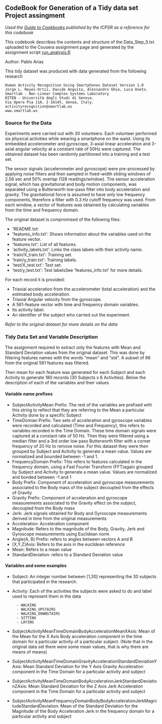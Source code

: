 
## CodeBook for Generation of a Tidy data set Project assingment

*Used the [Guide to Cookbooks](https://github.com/pablitoarias/GettingAndCleaning/blob/master/CookBook.md) published by the ICPSR as a reference for this codebook*

This codebook describes the contents and structure of the Data_Step_5.txt uploaded to the Cousera assignment page and generated by the assignment script [run_analysis.R](https://github.com/pablitoarias/GettingAndCleaning/blob/master/run_analysis.R)

Author: Pablo Arias

This tidy dataset was produced with data generated from the following research
```
Human Activity Recognition Using Smartphones Dataset Version 1.0
Jorge L. Reyes-Ortiz, Davide Anguita, Alessandro Ghio, Luca Oneto.
Smartlab - Non Linear Complex Systems Laboratory
DITEN - Università degli Studi di Genova.
Via Opera Pia 11A, I-16145, Genoa, Italy.
activityrecognition@smartlab.ws
www.smartlab.ws
```

### Source for the Data
Experiments were carried out with 30 volunteers. Each volunteer performed six physical activities while wearing a smartphone on the waist. Using its embedded accelerometer and gyroscope, 3-axial linear acceleration and 3-axial angular velocity at a constant rate of 50Hz were captured. The obtained dataset has been randomly partitioned into a training and a test set.

The sensor signals (accelerometer and gyroscope) were pre-processed by applying noise filters and then sampled in fixed-width sliding windows of 2.56 sec and 50% overlap (128 readings/window). The sensor acceleration signal, which has gravitational and body motion components, was separated using a Butterworth low-pass filter into body acceleration and gravity. The gravitational force is assumed to have only low frequency components, therefore a filter with 0.3 Hz cutoff frequency was used. From each window, a vector of features was obtained by calculating variables from the time and frequency domain. 

The original dataset is compromised of the following files:

- 'README.txt: 
- 'features_info.txt': Shows information about the variables used on the feature vector.
- 'features.txt': List of all features.
- 'activity_labels.txt': Links the class labels with their activity name.
- 'train/X_train.txt': Training set.
- 'train/y_train.txt': Training labels.
- 'test/X_test.txt': Test set.
- 'test/y_test.txt': Test labelsSee 'features_info.txt' for more details. 

For each record it is provided:

- Triaxial acceleration from the accelerometer (total acceleration) and the estimated body acceleration.
- Triaxial Angular velocity from the gyroscope. 
- A 561-feature vector with time and frequency domain variables. 
- Its activity label. 
- An identifier of the subject who carried out the experiment.

*Refer to the original dataset for more details on the data*

### Tidy Data Set and Variable Description

The assignment required to extract only the features with Mean and Standard Deviation values from the original dataset. This was done by filtering features names with the words "mean" and "std". A subset of 86 from the original 561 features was filtered.

Then mean for each feature was generated for each Subject and each Activity to generate 180 records (30 Subjects x 6 Activities). Below the description of each of the variables and their values

        
#### Variable name prefixes        
- SubjectActivityMean Prefix: The rest of the variables are prefixed with this string to reflect that they are referring to the Mean a particular Activity done by a specific Subject
- TimeDomian Prefix: Two sets of acceleration and gyroscope variables were recorded and calculated (Time and Frequency), this refers to variables recorded in the Time Domain. These time domain signals were captured at a constant rate of 50 Hz. Then they were filtered using a median filter and a 3rd order low pass Butterworth filter with a corner frequency of 20 Hz to remove noise. For this dataset they were then grouped by Subject and Activity to generate a mean value. Values are normalized and bounded between -1 and 1.
- FrequencyDomain Prefix: This refers to features calculated in the frequency domain, using a Fast Fourier Transform (FFT)again grouped by Subject and Activity to generate a mean value. Values are normalized and bonded between -1 and 1
- Body Prefix: Component of acceleration and gyroscope measurements associated to the Body mass of the subject decoupled from the effects of Gravity
- Gravity Prefix: Component of acceleration and gyroscope measurements associated to the Gravity effect on the subject, decoupled from the Body mass
- Jerk: Jerk signals obtained for Body and Gyroscope measurements derived in time from the original measurements
- Acceleration: Acceleration component
- Magnitude: Refers to the magnitude of the Body, Gravity, Jerk and Gyroscope measurements using Euclidean norm
- Angle(A, B) Prefix: refers to angles between vectors A and B
- [X,Y,Z]Axis: Refers to the axis in the euclidean reference
- Mean: Refers to a mean value
- StandardDeviation: refers to a Standard Deviation value

#### Variables and some examples
- Subject: An integer number between  [1,30] representing the 30 subjects that participated in the research.
- Activity: Each of the activities the subjects were asked to do and label used to represent them in the data
        
        - WALKING
        - WALKING_UPSTAIRS
        - WALKING_DOWNSTAIRS
        - SITTING
        - LAYING
- SubjectActivityMeanTimeDomainBodyAccelerationMeanXAxis: Mean of the Mean for the X Axis Body acceleration component in the time domain for a particular activity of a particular subject. (Note that in the original data set there were some mean values, that is why there are means of means)  
- SubjectActivityMeanTimeDomainGravityAccelerationStandardDeviationYAxis: Mean Standard Deviation for the Y Axis Gravity Acceleration component in the Time Domain for a particular activity and subject
- SubjectActivityMeanTimeDomainBodyAccelerationJerkStandardDeviationZAxis: Mean Standard Deviation for the Z Axis Jerk Acceleration component in the Time Domain for a particular activity and subject
- SubjectActivityMeanFrequencyDomainBodyBodyAccelerationJerkMagnitudeStandardDeviation: Mean of the Standard Deviation for the Magnitude of the Body Acceleration Jerk in the frequency domain for a particular activity and subject


